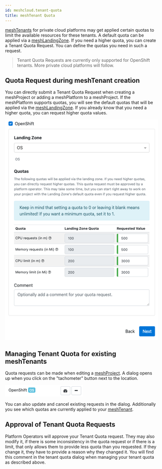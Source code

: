 ```yaml
---
id: meshcloud.tenant-quota
title: meshTenant Quota
---
```


[meshTenants](./meshcloud.tenant.md) for private cloud platforms may get applied certain quotas to limit the available resources for these tenants.
A default quota can be applied via a [meshLandingZone](./meshcloud.landing-zones.md). If you need a higher quota, you can create a Tenant Quota Request.
You can define the quotas you need in such a request.

> Tenant Quota Requests are currently only supported for OpenShift tenants. More private cloud platforms will follow.

## Quota Request during meshTenant creation

You can directly submit a Tenant Quota Request when creating a meshProject or adding a meshPlatform to a meshProject. If the meshPlatform supports quotas, you will see the default quotas that will be applied via the [meshLandingZone](./meshcloud.landing-zones.md). If you already know that you need a higher quota, you can request higher quota values.

![Create Tenant Quota Request](assets/tenants/tenant-quota-request.png)

## Managing Tenant Quota for existing meshTenants

Quota requests can be made when editing a [meshProject](meshcloud.project.md). A dialog opens up when you click on the "tachometer" button next to the location.

![Manage Tenant Quota](assets/tenants/manage-tenant-quota.png)

You can also update and cancel existing requests in the dialog. Additionally you see which quotas are currently applied to your [meshTenant](./meshcloud.tenant.md).

## Approval of Tenant Quota Requests

Platform Operators will approve your Tenant Quota request. They may also modify it, if there is some inconsistency in the quota request or if there is a limit, that only
allows them to provide less quota than you requested. If they change it, they have to provide a reason why they changed it. You will find this comment in the tenant
quota dialog when managing your tenant quota as described above.
